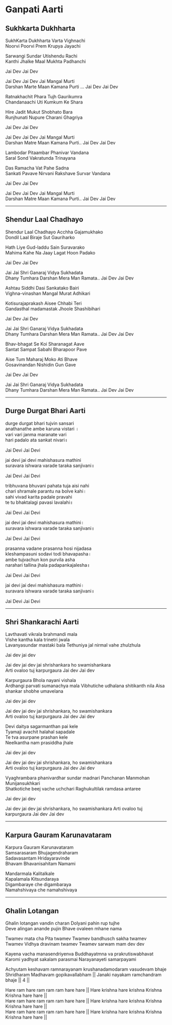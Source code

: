 # Ganpati Aarti

## Sukhkarta Dukhharta

SukhKarta Dukhharta Varta Vighnachi  
Noorvi Poorvi Prem Krupya Jayachi  

Sarwangi Sundar Utishendu Rachi  
Kanthi Jhalke Maal Mukhta Padhanchi  

Jai Dev Jai Dev  

Jai Dev Jai Dev Jai Mangal Murti  
Darshan Marte Maan Kamana Purti ... Jai Dev Jai Dev  

Ratnakhachit Phara Tujh Gaurikumra  
Chandanaachi Uti Kumkum Ke Shara  

Hire Jadit Mukut Shobhato Bara  
Runjhunati Nupure Charani Ghagriya  

Jai Dev Jai Dev  

Jai Dev Jai Dev Jai Mangal Murti  
Darshan Matre Maan Kamana Purti.. Jai Dev Jai Dev  

Lambodar Pitaambar Phanivar Vandana  
Saral Sond Vakratunda Trinayana  

Das Ramacha Vat Pahe Sadna  
Sankati Pavave Nirvani Rakshave Survar Vandana  

Jai Dev Jai Dev  

Jai Dev Jai Dev Jai Mangal Murti  
Darshan Matre Maan Kamana Purti.. Jai Dev Jai Dev  

---

## Shendur Laal Chadhayo

Shendur Laal Chadhayo Acchha Gajamukhako  
Dondil Laal Biraje Sut Gauriharko  

Hath Liye Gud-laddu Sain Suravarako  
Mahima Kahe Na Jaay Lagat Hoon Padako  

Jai Dev Jai Dev  

Jai Jai Shri Ganaraj Vidya Sukhadata  
Dhany Tumhara Darshan Mera Man Ramata.. Jai Dev Jai Dev  

Ashtau Siddhi Dasi Sankatako Bairi  
Vighna-vinashan Mangal Murat Adhikari  

Kotisurajaprakash Aisee Chhabi Teri  
Gandasthal madamastak Jhoole Shashibihari  

Jai Dev Jai Dev  

Jai Jai Shri Ganaraj Vidya Sukhadata  
Dhany Tumhara Darshan Mera Man Ramata.. Jai Dev Jai Dev  

Bhav-bhagat Se Koi Sharanagat Aave  
Santat Sampat Sabahi Bharapoor Pave  

Aise Tum Maharaj Moko Ati Bhave  
Gosavinandan Nishidin Gun Gave  

Jai Dev Jai Dev  

Jai Jai Shri Ganaraj Vidya Sukhadata  
Dhany Tumhara Darshan Mera Man Ramata.. Jai Dev Jai Dev  

---

## Durge Durgat Bhari Aarti

durge durgat bhari tujvin sansari  
anathanathe ambe karuna vistari ।  
vari vari janma maranate vari  
hari padalo ata sankat nivari॥  

Jai Devi Jai Devi  

jai devi jai devi mahishasura mathini  
suravara ishwara varade taraka sanjivani॥  

Jai Devi Jai Devi  

tribhuvana bhuvani pahata tuja aisi nahi  
chari shramale parantu na bolve kahi।  
sahi vivad karita padale pravahi  
te tu bhaktalagi pavasi lavalahi॥  

Jai Devi Jai Devi  

jai devi jai devi mahishasura mathini।  
suravara ishwara varade taraka sanjivani॥  

Jai Devi Jai Devi  

prasanna vadane prasanna hosi nijadasa  
kleshampasuni sodavi todi bhavapasha।  
ambe tujvachun kon purvila asha  
narahari tallina jhala padapankajalesha॥  

Jai Devi Jai Devi  

jai devi jai devi mahishasura mathini।  
suravara ishwara varade taraka sanjivani॥  

Jai Devi Jai Devi  

---

## Shri Shankarachi Aarti

Lavthavati vikrala brahmandi mala  
Vishe kantha kala trinetri jwala  
Lavanyasundar mastaki bala
Tethuniya jal nirmal vahe zhulzhula  

Jai dev jai dev  

Jai dev jai dev jai shrishankara ho swamishankara  
Arti ovaloo tuj karpurgaura Jai dev Jai dev  

Karpurgaura Bhola nayani vishala  
Ardhangi parvati sumanachya mala 
Vibhutiche udhalana shitikanth nila 
Aisa shankar shobhe umavelana 

Jai dev jai dev  

Jai dev jai dev jai shrishankara, ho swamishankara  
Arti ovaloo tuj karpurgaura Jai dev Jai dev  

Devi daitya sagarmanthan pai kele  
Tyamaji avachit halahal sapadale  
Te tva asurpane prashan kele  
Neelkantha nam prasiddha jhale 

Jai dev jai dev  

Jai dev jai dev jai shrishankara, ho swamishankara  
Arti ovaloo tuj karpurgaura Jai dev Jai dev  

Vyaghrambara phanivardhar sundar madnari
Panchanan Manmohan Munijansukhkari  
Shatkotiche beej vache uchchari 
Raghukultilak ramdasa antaree  

Jai dev jai dev  

Jai dev jai dev jai shrishankara, ho swamishankara
Arti ovaloo tuj karpurgaura Jai dev Jai dev  

---

## Karpura Gauram Karunavataram

Karpura Gauram Karunavataram  
Samsarasaram Bhujagendraharam  
Sadavasantam Hridayaravinde  
Bhavam Bhavanisahitam Namami  

Mandarmala Kalitalkale  
Kapalamala Kitsundaraya  
Digambaraye che digambaraya  
Namahshivaya che namahshivaya  

---

## Ghalin Lotangan

Ghalin lotangan vandin charan
Dolyani pahin rup tujhe  
Deve alingan anande pujin
Bhave ovaleen mhane nama  

Twamev mata cha Pita twamev
Twamev bandhusch sakha twamev  
Twamev Vidhya dravinam twamev
Twamev sarwam mam dev dev

Kayena vacha manasendriyenva
Buddhayatmna va prakrutiswabhavat  
Karomi yadhyat sakalam parasmai
Narayanayeti samarpayami

Achyutam keshavam ramnarayanam
krushanadamodaram vasudevam bhaje
Shridharam Madhavam gopikavallabham || Janaki nayakam ramchandram bhaje || 4 ||  

Hare ram hare ram ram ram hare hare || Hare krishna hare krishna Krishna Krishna hare hare ||  
Hare ram hare ram ram ram hare hare || Hare krishna hare krishna Krishna Krishna hare hare ||  
Hare ram hare ram ram ram hare hare || Hare krishna hare krishna Krishna Krishna hare hare ||  
